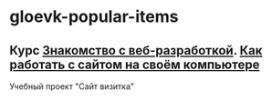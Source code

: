 # gloevk-popular-items

## Курс [Знакомство с веб-разработкой](https://htmlacademy.ru/courses/intro-to-web-development). [Как работать с сайтом на своём компьютере](https://htmlacademy.ru/courses/intro-to-web-development/homeworks/19/steps/1) 

Учебный проект "Сайт визитка"
